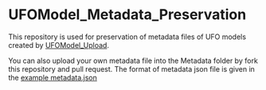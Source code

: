 # UFOModel_Metadata_Preservation
This repository is used for preservation of metadata files of UFO models created by [UFOModel_Upload](https://github.com/ThanosWang/UFOModel_Upload_Download).

You can also upload your own metadata file into the Metadata folder by fork this repository and pull request. The format of metadata json file is given in the [example metadata.json](https://github.com/ThanosWang/UFOModel_Metadata_Preservation/commit/af881e7df4f6372c41d755539304d69ac9159d64)
